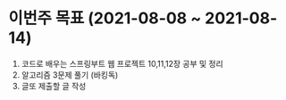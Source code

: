 # 이번주 목표 (2021-08-08 ~ 2021-08-14)

1. 코드로 배우는 스프링부트 웹 프로젝트 10,11,12장 공부 및 정리
2. 알고리즘 3문제 풀기 (바킹독)
3. 글또 제출할 글 작성